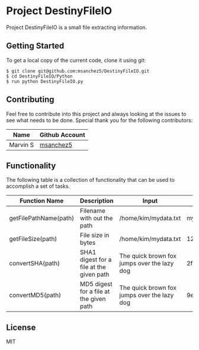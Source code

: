 # Project DestinyFileIO

Project DestinyFileIO is a small file extracting information.

## Getting Started

To get a local copy of the current code, clone it using git:
```
$ git clone git@github.com:msanchez5/DestinyFileIO.git
$ cd DestinyFileIO/Python
$ run python DestinyFileIO.py
```

## Contributing
Feel free to contribute into this project and always looking at the issues to see what needs to be done.
Special thank you for the following contributors:

| Name | Github Account |
| ------ | ------ |
| Marvin S | [msanchez5](http://github.com/msanchez5) |

## Functionality
The following table is a collection of functionality that can be used  to accomplish a set of tasks.

| Function Name | Description | Input | Expected Output
| ----- | ----- | ----- | ----- |
| getFilePathName(path) | Filename with out the path | /home/kim/mydata.txt | mydata.txt |
| getFileSize(path) | File size in bytes | /home/kim/mydata.txt | 129 Kb |
| convertSHA(path) | SHA1 digest for a file at the given path | The quick brown fox jumps over the lazy dog | 2fd4e1c67a2d28fced849ee1bb76e7391b93eb12 |
| convertMD5(path) | MD5 digest for a file at the given path | The quick brown fox jumps over the lazy dog | 9e107d9d372bb6826bd81d3542a419d |

## License
MIT
